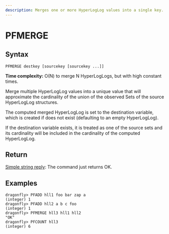 ```yaml
---
description: Merges one or more HyperLogLog values into a single key.
---
```


# PFMERGE

## Syntax

    PFMERGE destkey [sourcekey [sourcekey ...]]

**Time complexity:** O(N) to merge N HyperLogLogs, but with high constant times.


Merge multiple HyperLogLog values into a unique value that will approximate the cardinality of the
union of the observed Sets of the source HyperLogLog structures.

The computed merged HyperLogLog is set to the destination variable, which is created if does not
exist (defaulting to an empty HyperLogLog).

If the destination variable exists, it is treated as one of the source sets and its cardinality will
be included in the cardinality of the computed HyperLogLog.


## Return

[Simple string reply](https://redis.io/docs/reference/protocol-spec#resp-simple-strings): The
command just returns OK.

## Examples

```shell
dragonfly> PFADD hll1 foo bar zap a
(integer) 1
dragonfly> PFADD hll2 a b c foo
(integer) 1
dragonfly> PFMERGE hll3 hll1 hll2
"OK"
dragonfly> PFCOUNT hll3
(integer) 6
```
